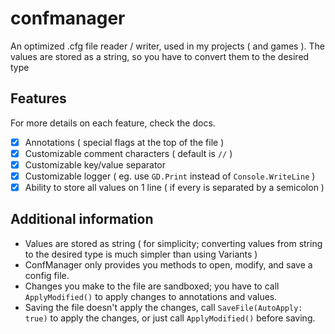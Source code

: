 # confmanager

An optimized .cfg file reader / writer, used in my projects ( and games ).
The values are stored as a string, so you have to convert them to the desired type

## Features

For more details on each feature, check the docs.

- [x] Annotations ( special flags at the top of the file )
- [x] Customizable comment characters ( default is `//` )
- [x] Customizable key/value separator
- [x] Customizable logger ( eg. use `GD.Print` instead of `Console.WriteLine` )
- [x] Ability to store all values on 1 line ( if every is separated by a semicolon )

## Additional information

- Values are stored as string ( for simplicity; converting values from string to the desired type is much simpler than using Variants )
- ConfManager only provides you methods to open, modify, and save a config file.
- Changes you make to the file are sandboxed; you have to call `ApplyModified()` to apply changes to annotations and values.
- Saving the file doesn't apply the changes, call `SaveFile(AutoApply: true)` to apply the changes, or just call `ApplyModified()` before saving.
